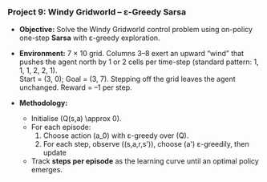 ### **Project 9: Windy Gridworld – ε-Greedy Sarsa**

- **Objective:** Solve the Windy Gridworld control problem  using on-policy one-step **Sarsa** with ε-greedy exploration.

- **Environment:** 7 × 10 grid. Columns 3–8 exert an upward “wind” that pushes the agent north by 1 or 2 cells per time-step (standard pattern: 1, 1, 1, 2, 2, 1).  
  Start = (3, 0); Goal = (3, 7). Stepping off the grid leaves the agent unchanged. Reward = –1 per step.

- **Methodology:**
  - Initialise \(Q(s,a) \approx 0\).
  - For each episode:  
    1. Choose action \(a_0\) with ε-greedy over \(Q\).  
    2. For each step, observe \((s,a,r,s')\), choose \(a'\) ε-greedily, then update
  - Track **steps per episode** as the learning curve until an optimal policy emerges.


